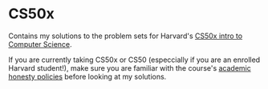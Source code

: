 # CS50x

Contains my solutions to the problem sets for Harvard's [CS50x intro to Computer Science](https://cs50.harvard.edu/x/2020/).

If you are currently taking CS50x or CS50 (especcially if you are an enrolled Harvard student!), make sure you are familiar with the course's [academic honesty policies](https://cs50.harvard.edu/x/2020/syllabus/#academic-honesty) before looking at my solutions.
